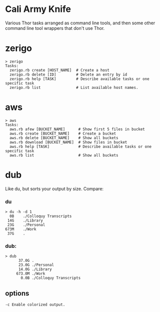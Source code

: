 Cali Army Knife
==============

Various Thor tasks arranged as command line tools, and then some other
command line tool wrappers that don't use Thor.

# zerigo 

    > zerigo 
    Tasks:
      zerigo.rb create [HOST_NAME]  # Create a host
      zerigo.rb delete [ID]         # Delete an entry by id
      zerigo.rb help [TASK]         # Describe available tasks or one specific task
      zerigo.rb list                # List available host names.

# aws

    > aws 
    Tasks:
      aws.rb afew [BUCKET_NAME]      # Show first 5 files in bucket
      aws.rb create [BUCKET_NAME]    # Create a bucket
      aws.rb delete [BUCKET_NAME]    # Show all buckets
      aws.rb download [BUCKET_NAME]  # Show files in bucket
      aws.rb help [TASK]             # Describe available tasks or one specific task
      aws.rb list                    # Show all buckets

# dub

Like du, but sorts your output by size. Compare:

### du

    > du -h -d 1 
      0B	./Colloquy Transcripts
     14G	./Library
     23G	./Personal
    673M	./Work
     37G	.


### dub:

    > dub
          37.0G .
          23.0G ./Personal
          14.0G ./Library
         673.0M ./Work
           0.0B ./Colloquy Transcripts

## options      

    -c Enable colorized output. 
